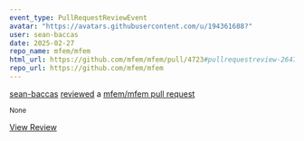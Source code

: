 ```yaml
---
event_type: PullRequestReviewEvent
avatar: "https://avatars.githubusercontent.com/u/194361688?"
user: sean-baccas
date: 2025-02-27
repo_name: mfem/mfem
html_url: https://github.com/mfem/mfem/pull/4723#pullrequestreview-2647245549
repo_url: https://github.com/mfem/mfem
---
```


<a href='https://github.com/sean-baccas' target='_blank'>sean-baccas</a> <a href='https://github.com/mfem/mfem/pull/4723#pullrequestreview-2647245549' target='_blank'>reviewed</a> a <a href='https://github.com/mfem/mfem/pull/4723' target='_blank'>mfem/mfem pull request</a>

<small>None</small>

<a href='https://github.com/mfem/mfem/pull/4723#pullrequestreview-2647245549' target='_blank'>View Review</a>